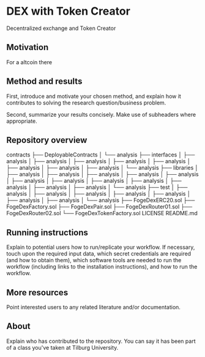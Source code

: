 # DEX with Token Creator
Decentralized exchange and Token Creator

## Motivation

For a altcoin there 


## Method and results

First, introduce and motivate your chosen method, and explain how it contributes to solving the research question/business problem.

Second, summarize your results concisely. Make use of subheaders where appropriate.


## Repository overview

contracts
         ├── DeployableContracts
         │   └── analysis
         ├── interfaces
         │   ├── analysis
         │   ├── analysis
         │   ├── analysis
         │   ├── analysis
         │   ├── analysis
         │   ├── analysis
         │   ├── analysis
         │   ├── analysis
         │   └── analysis
         ├── libraries
         │   ├── analysis
         │   ├── analysis
         │   ├── analysis
         │   ├── analysis
         │   ├── analysis
         │   ├── analysis
         │   ├── analysis
         │   ├── analysis
         │   ├── analysis
         │   ├── analysis
         │   ├── analysis
         │   ├── analysis
         │   └── analysis
         ├── test
         │   ├── analysis
         │   ├── analysis
         │   ├── analysis
         │   ├── analysis
         │   ├── analysis
         │   ├── analysis
         │   ├── analysis
         │   └── analysis
         ├── FogeDexERC20.sol
         ├── FogeDexFactory.sol
         ├── FogeDexPair.sol
         ├── FogeDexRouter01.sol
         ├── FogeDexRouter02.sol
         └── FogeDexTokenFactory.sol
LICENSE
README.md


## Running instructions

Explain to potential users how to run/replicate your workflow. If necessary, touch upon the required input data, which secret credentials are required (and how to obtain them), which software tools are needed to run the workflow (including links to the installation instructions), and how to run the workflow.


## More resources

Point interested users to any related literature and/or documentation.


## About

Explain who has contributed to the repository. You can say it has been part of a class you've taken at Tilburg University.
